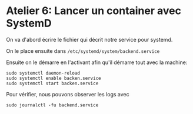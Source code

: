 # Atelier 6: Lancer un container avec SystemD

On va d'abord écrire le fichier qui décrit notre service pour systemd.

On le place ensuite dans `/etc/systemd/system/backend.service`

Ensuite on le démarre en l'activant afin qu'il démarre tout avec la machine:

```
sudo systemctl daemon-reload
sudo systemctl enable backen.service
sudo systemctl start backen.service
```

Pour vérifier, nous pouvons observer les logs avec 

```
sudo journalctl -fu backend.service
```
